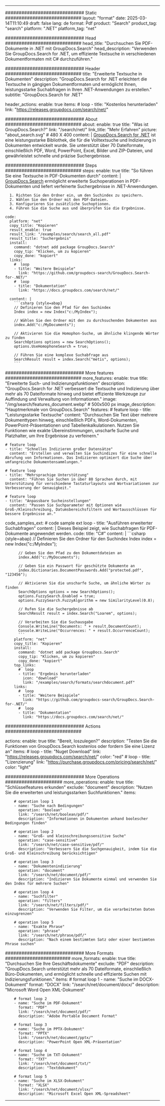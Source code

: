 
---
############################# Static ############################
layout: "format"
date:  2025-03-14T11:10:49
draft: false
lang: de
format: Pdf
product: "Search"
product_tag: "search"
platform: ".NET"
platform_tag: "net"

############################# Head ############################
head_title: "Durchsuchen Sie PDF-Dokumente in .NET mit GroupDocs.Search"
head_description: "Verwenden Sie GroupDocs.Search for .NET, um effiziente Textsuche in verschiedenen Dokumentformaten mit C# durchzuführen."

############################# Header ############################
title: "Erweiterte Textsuche in Dokumenten" 
description: "GroupDocs.Search for .NET erleichtert die Textsuche in gängigen Dokumentformaten und ermöglicht Ihnen, leistungsstarke Suchabfragen in Ihren .NET-Anwendungen zu erstellen."
subtitle: "GroupDocs.Search for .NET" 

header_actions:
  enable: true
  items:
    #  loop
    - title: "Kostenlos herunterladen"
      link: "https://releases.groupdocs.com/search/net/"
      
############################# About ############################
about:
    enable: true
    title: "Was ist GroupDocs.Search?"
    link: "/search/net/"
    link_title: "Mehr Erfahren"
    picture: "about_search.svg" # 480 X 400
    content: |
       [GroupDocs.Search for .NET](/search/net/) ist eine leistungsstarke Bibliothek, die für die Volltextsuche und Indizierung in Dokumenten entwickelt wurde. Sie unterstützt über 70 Dateiformate, einschließlich PDF, Word, PowerPoint, Excel, Bilder und ZIP-Dateien, und gewährleistet schnelle und präzise Suchergebnisse.

############################# Steps ############################
steps:
    enable: true
    title: "So führen Sie eine Textsuche in PDF-Dokumenten durch"
    content: |
      [GroupDocs.Search](/search/net/) ermöglicht erweiterte Suchoperationen in PDF-Dokumenten und liefert verfeinerte Suchergebnisse in .NET-Anwendungen.
      
      1. Richten Sie den Ordner ein, um den Suchindex zu speichern.
      2. Wählen Sie den Ordner mit den PDF-Dateien.
      3. Konfigurieren Sie zusätzliche Suchoptionen.
      4. Führen Sie die Suche aus und überprüfen Sie die Ergebnisse.
   
    code:
      platform: "net"
      copy_title: "Kopieren"
      result_enable: true
      result_link: "/examples/search/search_all.pdf"
      result_title: "Suchergebnis"
      install:
        command: "dotnet add package GroupDocs.Search"
        copy_tip: "Klicken, um zu kopieren"
        copy_done: "kopiert"
      links:
        #  loop
        - title: "Weitere Beispiele"
          link: "https://github.com/groupdocs-search/GroupDocs.Search-for-.NET/"
        #  loop
        - title: "Dokumentation"
          link: "https://docs.groupdocs.com/search/net/"
          
      content: |
        ```csharp {style=abap}
        // Definieren Sie den Pfad für den Suchindex
        Index index = new Index("c:/MyIndex");

        // Wählen Sie den Ordner mit den zu durchsuchenden Dokumenten aus
        index.Add("c:/MyDocuments");

        // Aktivieren Sie die Homophon-Suche, um ähnliche klingende Wörter zu finden
        SearchOptions options = new SearchOptions();
        options.UseHomophoneSearch = true;

        // Führen Sie eine komplexe Suchabfrage aus
        SearchResult result = index.Search("metis", options);
        ```            

############################# More features ############################
more_features:
  enable: true
  title: "Erweiterte Such- und Indizierungsfunktionen"
  description: "GroupDocs.Search for .NET verbessert die Textsuche und Indizierung über mehr als 70 Dateiformate hinweg und bietet effiziente Werkzeuge zur Auffindung und Verwaltung von Informationen."
  image: "/img/search/features_document.webp" # 500x500 px
  image_description: "Hauptmerkmale von GroupDocs.Search"
  features:
    # feature loop
    - title: "Leistungsstarke Textsuche"
      content: "Durchsuchen Sie Text über mehrere Dokumenttypen hinweg, einschließlich PDFs, Word-Dokumenten, PowerPoint-Präsentationen und Tabellenkalkulationen. Nutzen Sie Funktionen wie exakte Übereinstimmungen, unscharfe Suche und Platzhalter, um Ihre Ergebnisse zu verfeinern."

    # feature loop
    - title: "Schnelles Indizieren großer Datensätze"
      content: "Erstellen und verwalten Sie Suchindizes für eine schnelle Abrufung von Informationen. Das Indizieren optimiert die Suche über umfangreiche Dokumentensammlungen."

    # feature loop
    - title: "Mehrsprachige Unterstützung"
      content: "Führen Sie Suchen in über 80 Sprachen durch, mit Unterstützung für verschiedene Tastaturlayouts und Wortvariationen zur Verbesserung der Genauigkeit."

    # feature loop
    - title: "Anpassbare Sucheinstellungen"
      content: "Passen Sie Suchparameter mit Optionen wie Groß-/Kleinschreibung, Datumsbereichsfiltern und Wortausschlüssen für bessere Ergebnisse an."
      
  code_samples_ext:
    # code sample ext loop
    - title: "Ausführen erweiterter Suchabfragen"
      content: |
        Dieses Beispiel zeigt, wie Suchabfragen für PDF-Dokumente angewendet werden.
      code:
        title: "C#"
        content: |
          ```csharp {style=abap}
          // Definieren Sie den Ordner für den Suchindex
          Index index = new Index("c:/MyIndex");
              
          // Geben Sie den Pfad zu den Dokumentdateien an
          index.Add("c:/MyDocuments");

          // Geben Sie ein Passwort für geschützte Dokumente an
          index.Dictionaries.DocumentPasswords.Add("protected.pdf", "123456");

          // Aktivieren Sie die unscharfe Suche, um ähnliche Wörter zu finden
          SearchOptions options = new SearchOptions();
          options.FuzzySearch.Enabled = true;
          options.FuzzySearch.FuzzyAlgorithm = new SimilarityLevel(0.8);

          // Rufen Sie die Suchergebnisse ab
          SearchResult result = index.Search("Loarem", options);
          
          // Verarbeiten Sie die Suchausgabe
          Console.WriteLine("Documents: " + result.DocumentCount);
          Console.WriteLine("Occurrences: " + result.OccurrenceCount);
          ```
        platform: "net"
        copy_title: "Kopieren"
        install:
          command: "dotnet add package GroupDocs.Search"
          copy_tip: "Klicken, um zu kopieren"
          copy_done: "kopiert"
        top_links:
          #  loop
          - title: "Ergebnis herunterladen"
            icon: "download"
            link: "/examples/search/formats/searchdocument.pdf"
        links:
          #  loop
          - title: "Weitere Beispiele"
            link: "https://github.com/groupdocs-search/GroupDocs.Search-for-.NET/"
          #  loop
          - title: "Dokumentation"
            link: "https://docs.groupdocs.com/search/net/"
            

            


############################# Actions ############################

actions:
  enable: true
  title: "Bereit, loszulegen?"
  description: "Testen Sie die Funktionen von GroupDocs.Search kostenlos oder fordern Sie eine Lizenz an"
  items:
    #  loop
    - title: "Nuget Download"
      link: "https://releases.groupdocs.com/search/net/"
      color: "red"
        #  loop
    - title: "Lizenzierung"
      link: "https://purchase.groupdocs.com/pricing/search/net/"
      color: "light"


############################# More Operations #####################
more_operations:
    enable: true
    title: "Schlüsselfeatures erkunden"
    exclude: "document"
    description: "Nutzen Sie die erweiterten und leistungsstarken Suchfunktionen."
    items: 
          
        # operation loop 1
        - name: "Suche nach Bedingungen"
          operation: "boolean"
          link: "/search/net/boolean/pdf/"
          description: "Informationen in Dokumenten anhand boolescher Bedingungen finden"

        # operation loop 2
        - name: "Groß- und kleinschreibungssensitive Suche"
          operation: "case-sensitive"
          link: "/search/net/case-sensitive/pdf/"
          description: "Verbessern Sie die Suchgenauigkeit, indem Sie die Groß- und Kleinschreibung berücksichtigen"

        # operation loop 3
        - name: "Dokumentenindizierung"
          operation: "document"
          link: "/search/net/document/pdf/"
          description: "Indizieren Sie Dokumente einmal und verwenden Sie den Index für mehrere Suchen"

        # operation loop 4
        - name: "Suchfilter"
          operation: "filters"
          link: "/search/net/filters/pdf/"
          description: "Verwenden Sie Filter, um die verarbeiteten Daten einzugrenzen"

        # operation loop 5
        - name: "Exakte Phrase"
          operation: "phrase"
          link: "/search/net/phrase/pdf/"
          description: "Nach einem bestimmten Satz oder einer bestimmten Phrase suchen"
          
        
          
############################# More Formats ########################
more_formats:
    enable: true
    title: "Durchsuchen Sie Ihre Geschäftsdokumente"
    exclude: "PDF"
    description: "GroupDocs.Search unterstützt mehr als 70 Dateiformate, einschließlich Büro-Dokumenten, und ermöglicht schnelle und effiziente Suchen mit Indizierungsfunktionen."
    items: 
        # format loop 1
        - name: "Suche im DOCX-Dokument"
          format: "DOCX"
          link: "/search/net/document/docx/"
          description: "Microsoft Word Open XML-Dokument"
          
        # format loop 2
        - name: "Suche im PDF-Dokument"
          format: "PDF"
          link: "/search/net/document/pdf/"
          description: "Adobe Portable Document Format"
          
        # format loop 3
        - name: "Suche im PPTX-Dokument"
          format: "PPTX"
          link: "/search/net/document/pptx/"
          description: "PowerPoint Open XML-Präsentation"

        # format loop 4
        - name: "Suche im TXT-Dokument"
          format: "TXT"
          link: "/search/net/document/txt/"
          description: "Textdokument"
          
        # format loop 5
        - name: "Suche im XLSX-Dokument"
          format: "XLSX"
          link: "/search/net/document/xlsx/"
          description: "Microsoft Excel Open XML-Spreadsheet"
  

---